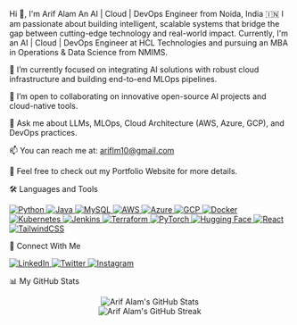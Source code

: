 Hi 👋, I'm Arif Alam
An AI | Cloud | DevOps Engineer from Noida, India 🇮🇳
I am passionate about building intelligent, scalable systems that bridge the gap between cutting-edge technology and real-world impact. Currently, I'm an AI | Cloud | DevOps Engineer at HCL Technologies and pursuing an MBA in Operations & Data Science from NMIMS.

🔭 I’m currently focused on integrating AI solutions with robust cloud infrastructure and building end-to-end MLOps pipelines.

🤝 I’m open to collaborating on innovative open-source AI projects and cloud-native tools.

💬 Ask me about LLMs, MLOps, Cloud Architecture (AWS, Azure, GCP), and DevOps practices.

📫 You can reach me at: ariflm10@gmail.com

📄 Feel free to check out my Portfolio Website for more details.

🛠️ Languages and Tools
<p align="left">
<a href="https://www.python.org" target="_blank" rel="noreferrer">
<img src="https://img.shields.io/badge/Python-3776AB?style=for-the-badge&logo=python&logoColor=white" alt="Python"/>
</a>
<a href="https://www.java.com" target="_blank" rel="noreferrer">
<img src="https://img.shields.io/badge/Java-ED8B00?style=for-the-badge&logo=openjdk&logoColor=white" alt="Java"/>
</a>
<a href="https://www.mysql.com/" target="_blank" rel="noreferrer">
<img src="https://img.shields.io/badge/MySQL-4479A1?style=for-the-badge&logo=mysql&logoColor=white" alt="MySQL"/>
</a>
<a href="https://aws.amazon.com" target="_blank" rel="noreferrer">
<img src="https://img.shields.io/badge/Amazon_AWS-232F3E?style=for-the-badge&logo=amazon-aws&logoColor=white" alt="AWS"/>
</a>
<a href="https://azure.microsoft.com/en-us/" target="_blank" rel="noreferrer">
<img src="https://img.shields.io/badge/Azure-0078D4?style=for-the-badge&logo=microsoft-azure&logoColor=white" alt="Azure"/>
</a>
<a href="https://cloud.google.com" target="_blank" rel="noreferrer">
<img src="https://img.shields.io/badge/Google_Cloud-4285F4?style=for-the-badge&logo=google-cloud&logoColor=white" alt="GCP"/>
</a>
<a href="https://www.docker.com/" target="_blank" rel="noreferrer">
<img src="https://img.shields.io/badge/Docker-2496ED?style=for-the-badge&logo=docker&logoColor=white" alt="Docker"/>
</a>
<a href="https://kubernetes.io" target="_blank" rel="noreferrer">
<img src="https://img.shields.io/badge/Kubernetes-326CE5?style=for-the-badge&logo=kubernetes&logoColor=white" alt="Kubernetes"/>
</a>
<a href="https://www.jenkins.io" target="_blank" rel="noreferrer">
<img src="https://img.shields.io/badge/Jenkins-D24939?style=for-the-badge&logo=jenkins&logoColor=white" alt="Jenkins"/>
</a>
<a href="https://www.terraform.io/" target="_blank" rel="noreferrer">
<img src="https://img.shields.io/badge/Terraform-7B42BC?style=for-the-badge&logo=terraform&logoColor=white" alt="Terraform"/>
</a>
<a href="https://pytorch.org/" target="_blank" rel="noreferrer">
<img src="https://img.shields.io/badge/PyTorch-EE4C2C?style=for-the-badge&logo=pytorch&logoColor=white" alt="PyTorch"/>
</a>
<a href="https://huggingface.co/" target="_blank" rel="noreferrer">
<img src="https://img.shields.io/badge/Hugging_Face-FFD21E?style=for-the-badge&logo=hugging-face&logoColor=black" alt="Hugging Face"/>
</a>
<a href="https://reactjs.org/" target="_blank" rel="noreferrer">
<img src="https://img.shields.io/badge/React-61DAFB?style=for-the-badge&logo=react&logoColor=black" alt="React"/>
</a>
<a href="https://tailwindcss.com/" target="_blank" rel="noreferrer">
<img src="https://img.shields.io/badge/Tailwind_CSS-06B6D4?style=for-the-badge&logo=tailwind-css&logoColor=white" alt="TailwindCSS"/>
</a>
</p>

🔗 Connect With Me
<p align="left">
<a href="https://linkedin.com/in/iamarifalam" target="_blank">
<img src="https://img.shields.io/badge/LinkedIn-0077B5?style=for-the-badge&logo=linkedin&logoColor=white" alt="LinkedIn"/>
</a>
<a href="https://twitter.com/arifalam4u" target="_blank">
<img src="https://img.shields.io/badge/Twitter-1DA1F2?style=for-the-badge&logo=twitter&logoColor=white" alt="Twitter"/>
</a>
<a href="https://www.instagram.com/arif.codes" target="_blank">
<img src="https://img.shields.io/badge/Instagram-E4405F?style=for-the-badge&logo=instagram&logoColor=white" alt="Instagram"/>
</a>
</p>

📊 My GitHub Stats
<p align="center">
<img src="https://github-readme-stats.vercel.app/api?username=iamarifalam&show_icons=true&theme=dracula&hide_border=true&border_radius=10" alt="Arif Alam's GitHub Stats" />
<br/>
<img src="https://github-readme-streak-stats.herokuapp.com/?user=iamarifalam&theme=dracula&hide_border=true&border_radius=10" alt="Arif Alam's GitHub Streak" />
</p>
